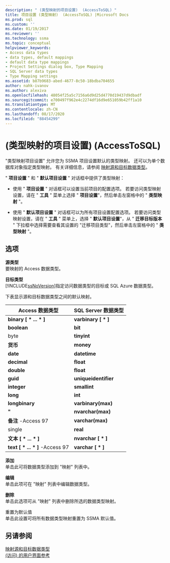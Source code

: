 ```yaml
---
description: " (类型映射的项目设置)  (AccessToSQL) "
title: 项目设置 (类型映射)  (AccessToSQL) |Microsoft Docs
ms.prod: sql
ms.custom: ''
ms.date: 01/19/2017
ms.reviewer: ''
ms.technology: ssma
ms.topic: conceptual
helpviewer_keywords:
- Access data types
- data types, default mappings
- default data type mappings
- Project Settings dialog box, Type Mapping
- SQL Server data types
- Type Mapping settings
ms.assetid: b87b9683-abed-4677-8c50-18bdba704655
author: nahk-ivanov
ms.author: alexiva
ms.openlocfilehash: 48054f25a5c7156a6d9d25d4770d19437d9dbadf
ms.sourcegitcommit: e700497f962e4c2274df16d9e651059b42ff1a10
ms.translationtype: MT
ms.contentlocale: zh-CN
ms.lasthandoff: 08/17/2020
ms.locfileid: "88454299"
---
```

# <a name="project-settings-type-mapping-accesstosql"></a> (类型映射的项目设置)  (AccessToSQL) 
"类型映射项目设置" 允许您为 SSMA 项目设置默认的类型映射。 还可以为单个数据库对象指定类型映射。 有关详细信息，请参阅 [映射源和目标数据类型](mapping-source-and-target-data-types-accesstosql.md)。  
  
" **项目设置** " 和 " **默认项目设置** " 对话框中提供了类型映射：  
  
-   使用 " **项目设置** " 对话框可以设置当前项目的配置选项。 若要访问类型映射设置，请在 " **工具** " 菜单上选择 " **项目设置**"，然后单击左窗格中的 " **类型映射** "。  
  
-   使用 " **默认项目设置** " 对话框可以为所有项目设置配置选项。 若要访问类型映射设置，请在 " **工具** " 菜单上，选择 " **默认项目设置**"，从 " **迁移目标版本** " 下拉框中选择需要查看其设置的 "迁移项目类型"，然后单击左窗格中的 " **类型映射** "。  
  
## <a name="options"></a>选项  
**源类型**  
要映射的 Access 数据类型。  
  
**目标类型**  
[!INCLUDE[ssNoVersion](../../includes/ssnoversion-md.md)]指定访问数据类型的目标或 SQL Azure 数据类型。  
  
下表显示源和目标数据类型之间的默认映射。  
  
|Access 数据类型|SQL Server 数据类型|  
|--------------------|------------------------|  
|**binary [ \* ... \* ]**|**varbinary [ \* ]**|  
|**boolean**|**bit**|  
|byte|**tinyint**|  
|**货币**|**money**|  
|**date**|**datetime**|  
|**decimal**|**float**|  
|**double**|**float**|  
|**guid**|**uniqueidentifier**|  
|**integer**|**smallint**|  
|**long**|**int**|  
|**longbinary**|**varbinary(max)**|  
|**"**|**nvarchar(max)**|  
|**备注** -Access 97|**varchar(max)**|  
|single|**real**|  
|**文本 [ \* ... \* ]**|**nvarchar [ \* ]**|  
|**text [ \* ... \* ]** -Access 97|**varchar [ \* ]**|  
  
**添加**  
单击此可将数据类型添加到 "映射" 列表中。  
  
**编辑**  
单击此项可在 "映射" 列表中编辑数据类型。  
  
**删除**  
单击此选项可从 "映射" 列表中删除所选的数据类型映射。  
  
重置为默认值  
单击此设置可将所有数据类型映射重置为 SSMA 默认值。  
  
## <a name="see-also"></a>另请参阅  
[映射源和目标数据类型](mapping-source-and-target-data-types-accesstosql.md)  
[ (访问) 的用户界面参考 ](https://msdn.microsoft.com/af24c303-4a41-449b-9c86-d6558a97e839)  
  
